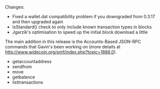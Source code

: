 Changes:
* Fixed a wallet.dat compatibility problem if you downgraded from 0.3.17 and then upgraded again
* IsStandard() check to only include known transaction types in blocks
* Jgarzik's optimisation to speed up the initial block download a little

The main addition in this release is the Accounts-Based JSON-RPC commands that Gavin's been working on (more details at http://www.widecoin.org/smf/index.php?topic=1886.0).  
* getaccountaddress
* sendfrom
* move
* getbalance
* listtransactions
